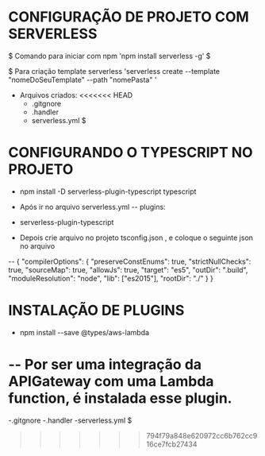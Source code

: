 # CONFIGURAÇÃO DE PROJETO COM SERVERLESS
$ Comando para iniciar com npm 'npm install serverless -g' $

$ Para criação template serverless 'serverless  create --template "nomeDoSeuTemplate" --path "nomePasta" '
  - Arquivos criados:
<<<<<<< HEAD
    - .gitgnore
    - .handler
    - serverless.yml
$

# CONFIGURANDO O TYPESCRIPT NO PROJETO

 - npm install -D serverless-plugin-typescript typescript

 - Após ir no arquivo serverless.yml
 --  plugins:
  - serverless-plugin-typescript

 - Depois crie arquivo no projeto tsconfig.json , e coloque o seguinte json no arquivo

 -- {
  "compilerOptions": {
    "preserveConstEnums": true,
    "strictNullChecks": true,
    "sourceMap": true,
    "allowJs": true,
    "target": "es5",
    "outDir": ".build",
    "moduleResolution": "node",
    "lib": ["es2015"],
    "rootDir": "./"
  }
}

# INSTALAÇÃO DE PLUGINS 

- npm install --save @types/aws-lambda

-- Por ser uma integração da APIGateway com uma Lambda function, é instalada esse plugin.
=======
  
  -.gitgnore
   -.handler
   -serverless.yml
$
>>>>>>> 794f79a848e620972cc6b762cc916ce7fcb27434
